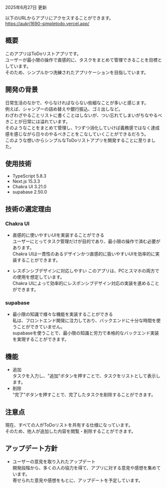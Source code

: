 2025年6月27日 更新

以下のURLからアプリにアクセスすることができます。<br>
https://aukri1690-simpletodo.vercel.app/

## 概要
このアプリはToDoリストアプリです。<br>
ユーザーが最小限の操作で直感的に、タスクをまとめて管理できることを目標としています。<br>
そのため、シンプルかつ洗練されたアプリケーションを目指しています。

## 開発の背景
日常生活のなかで、やらなければならない些細なことが多いと感じます。<br>
例えば、シャンプーの詰め替えや銀行振込、ゴミ出しなど。<br>
わざわざやることリストに書くことはしないが、つい忘れてしまいがちなやるべきことが日常には溢れています。<br>
そのようなことをまとめて管理し、1つずつ消化していけば義務感ではなく達成感を感じながら日々のやるべきことをこなしていくことができるだろう。<br>
このような想いからシンプルなToDoリストアプリを開発することに至りました。

## 使用技術
- TypeScript 5.8.3
- Next.js 15.3.3
- Chakra UI 3.21.0
- supabase 2.50.0

## 技術の選定理由
### Chakra UI
- 直感的に使いやすいUIを実装することができる<br>
ユーザーにとってタスク管理だけが目的であり、最小限の操作で済む必要があります。<br>
Chakra UIは一貫性のあるデザインかつ直感的に扱いやすいUIを効率的に実装することができます。

- レスポンシブデザインに対応しやすい
このアプリは、PCとスマホの両方での使用を想定しています。<br>
Chakra UIによって効率的にレスポンシブデザイン対応の実装を進めることができます。

### supabase
- 最小限の知識で様々な機能を実装することができる<br>
私は、フロントエンド開発に注力しており、バックエンドに十分な時間を使うことができていません。<br>
supabaseを使うことで、最小限の知識と労力で本格的なバックエンド実装を実現することができます。

## 機能
- 追加<br>
タスクを入力し、"追加"ボタンを押すことで、タスクをリストとして表示します。
- 削除<br>
"完了"ボタンを押すことで、完了したタスクを削除することができます。

## 注意点
現在、すべての人がToDoリストを共有する仕様になっています。<br>
そのため、他人が追加した内容を閲覧・削除することができます。<br>

## アップデート方針
- ユーザーの意見を取り入れたアップデート<br>
開発段階から、多くの人の協力を得て、アプリに対する意見や感想を集めています。<br>
寄せられた意見や感想をもとに、アップデートを予定しています。